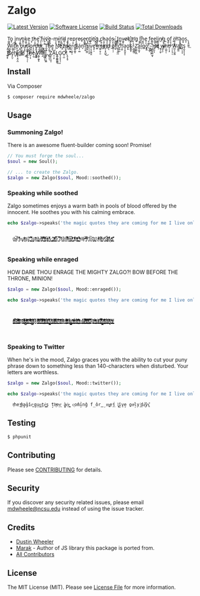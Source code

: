 # Zalgo

[![Latest Version](https://img.shields.io/github/release/mdwheele/zalgo.svg?style=flat-square)](https://github.com/mdwheele/zalgo/releases)
[![Software License](https://img.shields.io/badge/license-MIT-brightgreen.svg?style=flat-square)](LICENSE.md)
[![Build Status](https://img.shields.io/travis/mdwheele/zalgo/master.svg?style=flat-square)](https://travis-ci.org/mdwheele/zalgo)
[![Total Downloads](https://img.shields.io/packagist/dt/mdwheele/zalgo.svg?style=flat-square)](https://packagist.org/packages/mdwheele/zalgo)

T̫̺̳o̬̜ ì̬͎̲̟nv̖̗̻̣̹̕o͖̗̠̜̤k͍͚̹͖̼e̦̗̪͍̪͍ ̬ͅt̕h̠͙̮͕͓e̱̜̗͙̭ ̥͔̫͙̪͍̣͝ḥi̼̦͈̼v҉̩̟͚̞͎e͈̟̻͙̦̤-m̷̘̝̱í͚̞̦̳n̝̲̯̙̮͞d̴̺̦͕̫ ̗̭̘͎͖r̞͎̜̜͖͎̫͢ep͇r̝̯̝͖͉͎̺e̴s̥e̵̖̳͉͍̩̗n̢͓̪͕̜̰̠̦t̺̞̰i͟n҉̮̦̖̟g̮͍̱̻͍̜̳ ̳c̖̮̙̣̰̠̩h̷̗͍̖͙̭͇͈a̧͎̯̹̲̺̫ó̭̞̜̣̯͕s̶̤̮̩̘.̨̻̪̖͔
̳̭̦̭̭̦̞́I̠͍̮n͇̹̪̬v̴͖̭̗̖o̸k҉̬̤͓͚̠͍i͜n̛̩̹͉̘̹g͙ ̠̥ͅt̰͖͞h̫̼̪e̟̩̝ ̭̠̲̫͔fe̤͇̝̱e͖̮̠̹̭͖͕l͖̲̘͖̠̪i̢̖͎̮̗̯͓̩n̸̰g̙̱̘̗͚̬ͅ ͍o͍͍̩̮͢f̖͓̦̥ ̘͘c̵̫̱̗͚͓̦h͝a̝͍͍̳̣͖͉o͙̟s̤̞.̙̝̭̣̳̼͟
̢̻͖͓̬̞̰̦W̮̲̝̼̩̝͖i͖͖͡ͅt̘̯͘h̷̬̖̞̙̰̭̳ ̭̪̕o̥̤̺̝̼̰̯͟ṳ̞̭̤t̨͚̥̗ ̟̺̫̩̤̳̩o̟̰̩̖ͅr̞̘̫̩̼d̡͍̬͎̪̺͚͔e͓͖̝̙r̰͖̲̲̻̠.̺̝̺̟͈
̣̭T̪̩̼h̥̫̪͔̀e̫̯͜ ̨N̟e҉͔̤zp̮̭͈̟é͉͈ṛ̹̜̺̭͕d̺̪̜͇͓i̞á͕̹̣̻n͉͘ ̗͔̭͡h̲͖̣̺̺i͔̣̖̤͎̯v̠̯̘͖̭̱̯e̡̥͕-m͖̭̣̬̦͈i͖n̞̩͕̟̼̺͜d̘͉ ̯o̷͇̹͕̦f̰̱ ̝͓͉̱̪̪c͈̲̜̺h̘͚a̞͔̭̰̯̗̝o̙͍s͍͇̱͓.̵͕̰͙͈ͅ ̯̞͈̞̱̖Z̯̮̺̤̥̪̕a͏̺̗̼̬̗ḻg͢o̥̱̼.̺̜͇͡ͅ ̴͓͖̭̩͎̗
̧̪͈̱̹̳͖͙H̵̰̤̰͕̖e̛ ͚͉̗̼̞w̶̩̥͉̮h̩̺̪̩͘ͅọ͎͉̟ ̜̩͔̦̘ͅW̪̫̩̣̲͔̳a͏͔̳͖i͖͜t͓̤̠͓͙s̘̰̩̥̙̝ͅ ̲̠̬̥Be̡̙̫̦h̰̩i̛̫͙͔̭̤̗̲n̳͞d̸ ͎̻͘T̛͇̝̲̹̠̗ͅh̫̦̝ͅe̩̫͟ ͓͖̼W͕̳͎͚̙̥ą̙l̘͚̺͔͞ͅl̳͍̙̤̤̮̳.̢
̟̺̜̙͉Z̤̲̙̙͎̥̝A͎̣͔̙͘L̥̻̗̳̻̳̳͢G͉̖̯͓̞̩̦O̹̹̺!̙͈͎̞̬ *

## Install

Via Composer

``` bash
$ composer require mdwheele/zalgo
```

## Usage

### Summoning Zalgo!

There is an awesome fluent-builder coming soon! Promise!

``` php
// You must forge the soul...
$soul = new Soul();

// ... to create the Zalgo.
$zalgo = new Zalgo($soul, Mood::soothed());
```

### Speaking while soothed

Zalgo sometimes enjoys a warm bath in pools of blood offered by the innocent. He soothes you with his 
calming embrace.

``` php
echo $zalgo->speaks('the magic quotes they are coming for me I live only days');
```

```
 
  t͓̹̓͟h̶̻͓͠e̋͑̀̇̉ ̤̫̮̊̈̎͛ͧ̆̚m̞̟̗͎̖͍̩̼ā̘̜̗̾̂ͥͩͬ̍ģ́ȋ̧͈̹̩͉̭c̹̞͔̯̞͖̃̐͒̌̅͏͘ ̹̞̮͖͇̅͒̉̂͂͌̎̚q̘̹̬̼͉̤̜̓ŭ͈̑̓̆͗̓͂ͫ͜o̙̜̫͚̤͌͑ͅt̼̹̩͍̱̰̮e̡͎̻͔̹͎ͨͩ̅̅̽͠s̠̪̱ͬ̓ͫͭ̃ͮ̏̚ ͉̭̻̺̣̮̈́̋ͯ̑̔̚t̻̻̟͓͚͗ͯ͗ͨͦ̅͗ͅ͏ḧ̴̥̬̫̥͓̠̗ͧ̍ͬͧͧ́e̥͇͈ͣ̌͌̓̅̒̐̎y͔̺͔̹̫ ͍͚̭͚̬̫̪̳͌̕͠a̵̧̺͈̭̋̀ͭͩ͗̔ͮͩŕ͓͍̬̭͎̍̿͐̂̅e͕̻͔̚ ̻͎̞͙̩̟̖̒̽̿͂̄̒͠c̴͌͐̎͑̽o͓͙̲̰̗̍͐͆m̭̲̰̗͐̈́ͨ͌̉͛̃͡i̓̌̋͑ͧ̋ͤͦn̬̥̳͇̗ͬͣ̿g̺̬̩͊ͨ́ͬͩ̌ͪͬ̀͝ ͍̗͚̗͕f̪ͮͤ͆ͯ̽õ̗̘̹̻̜̤͚͖ͫͮͬ̽ͧ͐r̨̘̮̭͉̭̪̬͈͒̋͘ ̱̰͉̮ͦ͐ͪ̀̾ͫ̒ͅm̢̋͑ͭ̔̽eͦͨͫ̀ ͙̭̫͊ͯ̿ͬͫIͬͤ͒ ̧͓̣̄l̾͢͠i̩͍̜v͈̞̮̹͔̈́̅̓͜͠e̷͖͚̞̙̣̜̖͎̕ ̎͗͟o͉ͧ̌ͩͯͭ͋n̸̨̝̂͆ͧ͋ḽ̤̤̯̭͚̝̐ͮy̍ͪͨͮ͗͏̨ ̯͚̲̓̆͒͟͢d̷͇̙͖̹̜͈̫̆̑̾̓̋ͮ̕a͈̞̹͂͒̏̃̈́̍͋ͭy̵̡̗̪̺̺̮̪̣ͥͩ̓̇ͤs̟͎̜͍̮̣̱͒͆̄̒̓̅̾́
 
```

### Speaking while enraged

HOW DARE THOU ENRAGE THE MIGHTY ZALGO?! BOW BEFORE THE THRONE, MINION!

``` php
$zalgo = new Zalgo($soul, Mood::enraged());

echo $zalgo->speaks('the magic quotes they are coming for me I live only days');
```

```
 
  
  ţ̶̨͖̼̹̯̝̫̤̝̱̗̟̘̦̭̺̰̥̥̯͔̳̦̬̪̞̲̙̜͙͈̙͓̭̼̩̳̖̲̲̹͕̺͔̦̤̪̳̰͎̭̘̜͎̬̥ͧͬ̆ͨ͆̃̽͆ͅh̵͔̳͈̦̭̗̱͉̹̖̹̣̘͇͍̑̔̆̃͒̐͆ͅ҉́e̢̞̺̤̞̼͙͚̜͖̙̘̥̱̠̘̗̣̖͚͖̜͕͇͖̪̐ͪ̋ͨ͛͛̾̑ͯͪͩ͐̏̿ͮ̒̔̉҉̡ ̸̩͉̟̮̻͖̪̣̟̪̠̗͖̜̗̝̥̠̖̪̫̖̩̺̙̳̫̫͔̝̻̞͕͎̹̱͈͙̱͖̥̍͑̆͗ͮ̅̐̍̈̅̇ͧ͂̓ͨ̊̚͘͟͡҉m̛̲͍̝̼̮̩̲̥̈́̃̒͊ͦ͒̂͂͡a̧̯͍͚͕̜̰̝̗̳̝͔̝̗͚̭͕̤̲͎͉͇͈̬̦͚͈̘̻̬̪̜̟̦̖̩͍̝̪̫̦̠̰̩̟͖̟̭̯͕̤̠̺͚̹͖͙ͯ̿͂ͫ̊̆ͪ̓͑̍ͯ̽̓̈͋ͧͣ̉͂ͅ҉͜g̨̛̫̺̱̹͓̝̳̭̗̰͉̣̘̰̦͉̬͕̮̺̦̥ͯ̓ͤ͑͌ͫ̏ͧ̑ͨ̈̂͛͒̽́͡ǐ̧̜̬̪̝͕̙̝͚̳̮͇͚̩̞̳̺̮͈̼͎̼͙̻̲̭̜͉̰̙̹̬̠̣͇̪͕͍̰͓̫͖̳̩̤͇͕͓̞̺̰͚̦̮̺͎͔͐̇̅ͫͯ̚͘͟͜͢ĉ̭̪̦͍͌̄̇ͭͮ̓ͨ̌ͯ̍͒ͩͬ̈́͡ͅ ̶̴͈̬͙̱͓͔̱̖̻̫̪̗͇̺͇̱̲̠̞̟̦̝̼̳͎̞̣͙̗̯̩͍͓̤̦̜͎͉̟̖͍͕̅͆͐̊ͤ́̂̆ͮ̀͊́͝ͅͅq̶̹̜̙̥͔̥̦̼̞͖̟̳̙͖̝̮͙͎̮̲̪̹̜͍͉̟̲͈̙̲̣̼̘͙̱̪̤̞̎ͤ̓́̐̓̌͗̄ͧ͆ͯ̍̊́̚ͅů̼͕̝̭̘͗̉͑̍̅ͧ͊́́ͅơ̳̖̝͖̙̫̟̥̖̬̦ͭ͑ͨ͌̋́̚̕͝͠ţ̦̩̺̳̩̖͓̭̞̰̞̟̤̌̓̇ͣ̌̅̏̉ͫ͛͗ͫ́͗͆̂e͓͖̤̫̜̟͍̬̱̭͙͓̭͍̤̹̥̭͍̱͇̘̠̫̹̳̮̟̯̟̹̩̜͓̤̗̯̺̲͔̳̬̦̫̻͕̺̋͋̿̓ͯͦ̃̀̕͞͠ͅs̰̦͕̣̻̱͔̥̳̲̬̩̥͇̮̹̹̖̙͙͉̟̻̈́ͮ̒̀͊ͧ̿ͣͭ̾͊̿͛ͫͥ͝ͅ ̱͈̮̱̫͙̬̺̱͖̣͎̟̥͉̦̥͔̤̗̗͔̝͓̭̟̻͔͈̞̹̞̼͚̜̗̳̺͚̳̮̝̥͇͖̲̣͉͉̗͎̺͇͚̯̝̝̜̣͕̥̳̘͙̄ͪ̌̏ͅͅ͏͘҉̀ẗ̶̼̮͍̲̫̺̻͕͍̺̣̺̲̻͔̹̳͓̳̖͉̩̤͈͔̙̮̫̬̤̖͎̗̳̱̭̞̞̩͚͉̦̳̦͙̮͕̰̥̯̱̗͉͈͍̺͎̠̣̠̯̣̅ͯ͆͆̌͛ͦ̇͆̏ͬͤ́̓ͪ̕ͅ͏͏ḣ̢̖͚̱̠̭̰̥͙̗͓͓͇̲̘̫̗̹̹͎̖̤̰͚̞̺̭̜̲̹͔̘̹͎̳͎̤̘̙̞̙͖̖͎̯̘̞̰̻̉̀́̇ͨ̌̉ͣ̾ͯ̆̌͛ͯ͗ͦ̋̕͠͞e̖̪̰̯̭̼͙̘̭̤͇̮̣̪̺̬̫͕̦̣̗̥̟̣͎̟̟̬̦̲̘̩͔̳͉̦̠͇̪̻͙̘̘͌̎͂ͯ̔̐͆͑͛̋̍͗̓̿͊ͣ͡y̝͈̘̮̥̝͈̝̰̮͕̠͉̱̝͓̳̘̤̤̫̖͉͚͈̪͓͖̰͎̼̲̤͙̼͚̘̫̯̰̤̼̥ͨ̏̓ͧ̒ͬ̾̒̉͢͠ͅͅ ̵̵̸̛̪̤̙̘͉̺̲̳̥̙͍̟͉͉̥̜̠͈̫͕̖̝͇̜̈́̒̈̈́͜ͅa̜͚͎̝̜̱̤̹̜̺͙̮̖̖̦̙̝͕͉͍̘̲̖͎̗͇ͬ̅̆̓ͣͣ͒̾ͧ͛̑̀ͥ͋̔̾͘ͅͅr̙̖̟̣͉̣̗̮̱̘̥̳͍̮̠̮͈͓͕̞̳͕͓͔̣̟͍̗̣̙̙͇̦̙̯̥̝͖͍̟̞̫͚̺̽͐̂ͦͣ͂̿͊ͯ̄ͪ̾̄̚ͅ͏̴é̷̛̠̲̦̩̻̣̹͇̯͓͓̫̻̗̲̣̖̝̳̭̰͚̣͖͕̪͈͛͗͊ͪ͒̋̓ͅ ̹̭̻̻͙̻̻̘̟̗̳̝͈̲̗̺͕͉̼͉̔̒̎̓̐ͧ̄̀̚͘͡c̸͔̩̠̹͓̥̟͈̗͓̰̝͉̼͎̥͕̜͕͓̮̱̭̟͍̹͔̼̭̺͈̥͖͚͂̽͆̈́̽̏ͧ̊͗ͣͮͪͧ̅͠o̴̧̠͖̳̩͍̊ͮ͌̉ͣ̚͠m̻̪̰̦̳̬͔͔̟̥̻̰̙̹̹̰̭̪̦͓͔̫̠̩̥̪̖̠͚͚̗̹̩̲͕͔͖͈͈̜̖̫̹̙͚̞̹̫̱͔̠̫̠̮̰͉͇͇͇̼͈̦̣̥͌ͫͨͪ̂́̅͊͐ͯ̆ͤ͛̽͛ͫ͘ͅį̧̡̟̩͕̬̣̺͚͕͔͎̙͍̬̒͂̾͛ͮ̎ͯ̄̔̊̒͐̀̾ͤ̾̔͟͠ͅͅń̴͖̮̺͈̳̣͈̟̙̲̱̞̪͕̲̗̠͍͍ͭͪͪ́̀̚ͅͅͅg̛̟̞̯͙͇̯̼͖̝̫̖͕̞̖͉͇̘͚̰͓̬̹̣̪̳͙̥̪̭̜̲̳̳̯̦̖̝̠̞̱̠͓̬̫͓̞̙͕̜̹͈̱̞͈͓͈̼̜̘̙̠̹͛̾ͨ͐ͬ͢͢͝͡ͅ ̸̨̛̥͎̱̬̬̥͖̳̣͉̦̼ͥ͊ͩ̑ͦ̽͟͡f̶̨̨̳̗̥̫̲̼͉͍̳̩͍̪̺̮̟͚̞̥͖̳̝͕͕͎̙̫̮̣̟͓̣͉͔̥̝̭͖͕̠̰̠̣͎͓̮̣͍̹̥͇̞̭̹̗̠̬̼̼̈́ͣ͗͐̽ͮͫ̃̍͜͞ͅọ̟̺̼͔̠̞̱̳̲̭̗̩̤̭̪̲̣̪̼̬͉͉̹͍̝̱̣͖̖̟͖̟͎ͫ͋̍̓̒̍̑̃̂̑͑̎͋ͯ͗ͨ́͑͏̛̕͟r̢̟̗͍̩̲͉̤̲͚̝͇͉͉͉̭̪̫̻̩̣̠̲̖̙̩̗̩͈̰̦͙̱̘̥̗͓̰̹͍̽̏̇̎ͮͨ̎͑̂̂̚̚͝ͅ ͇̣̦̟̦̤͇̫̰͉̟̣̪̣̻̻̱͚͓̙̱̙̓ͦ͌ͣ͌ͥ̉̓̇ͣͤ̏͢ͅͅm͕͈̼̜̯̖̺̠̠̺̲̟̤̞͇̠͔̳͕͚̘̣͉̤̼͍̘̗̬̺̬̥̫̗̬͎̘̖̖̦̺̳̰͔͇̠̘ͫ͋̓̏͋͜ę̴̷̞̝͚̮͉̲͖̻̤̝͇͓͕̼̫͈̺̼͎̤͉͚͔̥͇͖̖͓̣̝͍̝̦͈̳̘̥̰͇̱̺̭̪̱̙͇̤̬̘͙̞̖͍̭͈͇̭̳̳̪͓͓̙ͬ͛̓̅̔̿̐̉̀ͧ̎ͧ̆̿̐͛ͅͅ ̻͖͔̣͈͇̙̝̺̯̗̠̪̳̤̹̹̪̲͓̝͔̟͔̫̲̬̥̺̺̹̥̱̮̥̥̝̪̭͉͎̮́̍̇̎̿͛̊ͩ̈́̈́ͦ̀͊̋ͯ̅̇̓҉́҉͘͠Ị̢̘͎̤̪͚̹͈͈̬̟͇̳̟͖̦͉̯̹̞̞͈͍̥͖̻̗̼̞̭̻̤̤͕̳̠̰̂ͤ̐̔̏̋̆̾ͩͦ̋͋͡ͅ ̷̨͉̳͖̖̮̰̠͙͉̞͎̤͓̤͔̭̣̥̯̦͓̪̟̹̻̮̜͚̪͎͈̂̉̓ͦ͌̄̓̒͑̄͊ͯ͂̈̋̈́ͯ͟͠ͅͅļ̡̙̬̩̪͔̺̞̲͚̪̝̹͍̥̲̝̘̥̗͎̖̬̗͚̼̖̙͉̤̘̙̩̮̭̻̦̗͎͓̣̞͚̳͙̠̜̘̦̬̙̜̬̰̝̪̝̞̮͖̬̰̖͙̭̆̿͑͆̈́̚ͅî̷̬̼͓͔͎̟̖̣̻͖̫̜̓̄͆̇̊̿͂̒͐v̡̪̟͓̬̞̙͌̊ͨ̏͝e̲̗̱̮̜̳͉̱͓̲̗̟͈͕̳͖ͧͮ̒̽ͤͨ̽ͣ͌҉̡̧́ ̜̪͓̜̪̱̻̬̬̥̥̦̤̰̮̳͖̪̼̠͍̬̤̣͇͖̺̹̼͇͖̱̬̖͔͖̼̤̺̗̱͔̪͈̪͉̩̥̜̣̯͕̫͇͔̙̺̯̓̌ͥ̍͑͊ͤ̔ͭͦ͞ͅͅo̷̢̜̪̬͚̼̝̩̮̯̳̲̮̗̭͍ͩ̓̔̽́͂ͭ͠n̵͙̞̬̪̝̗̯̮̯͙̖̖̫̘̭̞͎̗̞̯̹͎̭͈̥͙̱̪̣̳̦̝͚̺̥̖̙͇̰̖͈̰̬͍͖̲̺̹̹͍̘̉͛̐̂̏ͨ̅̄̄́͜ͅl͓̙̼̮̼̯̰͓̘͙͈͖̪̟̜͈̟̳̥̞̼̘̜͎̹̳̣͔̰̳͙̩̻̺͈̩̘̠̝̜̝͕̖̰̘̜̠̥̯̭̪̲̲̞̝̙̞̂͗͌̍͐̋͆̿ͪ͆͒̋̌͒̊̾̏̅̕͜͟ͅy̢͕̣̗͓̘̠͓̼͖͉̲̥̩̟͙͕̗͈̹̗̮̦̱̠̝̟̥̪͇̳̗̺͕͉͎͇̭͈̰͚̖͍̝͙̼̞̥̟̝̳͇̪͕̹̫̤̋̽ͣ̓ͬͪͤͤͥ͐ͨͬͤ̎̋̐̌̚͡ͅͅͅͅͅ ̷̨̜̘̝̥̖͎̭̘̺͎̺̩̞̦̠͉̼̯̘̹͉̗̜͖͍̯͍͙̱̞̗̹̦̦̹̙͇̦̞̪̙͉̼̥̘͕̖͇̪̙̩̜̜̮̗͖͕͓͓̭̣͕̣̥̟͒ͧ̈́ͭ̐̅͊͜ͅd̙̟̘̘̘̗̪̥̻͇̞̰̤̬̮̱̦̼͓̘͕͔̟̠̠̮̻̖̣̼͉̞͇͓̤͛̊ͮ͑̈́ͨ̇̄̆̓͊̇̂ͨ̈͊̉́͠ͅa̶̛̩̹̘̲̖̲͇̟̯͓͖̩̘̯̳̘̫̟͙̯̤̥̘̳̤̽ͭ̑̎̓̔̈́͆̂͌ͬ͢͡ͅͅͅ͏y̨͈̫͚̗̮̻̱̣͔̟̻̩̭͖̫͚̝͔͖̠̼̯ͫͬ̊́̄ͅ҉̕ş̴̰̮̲̯̝̭̼͍͇̘̙̗͎͚͚̗̺̭̬̹̮̹̭͇̦̦͇̫̜͉͓̳̩̩͇͇͚̱̮̗̟̲̘̖̰̗̗̜̮̮͇͕̖̜̹̩ͥͭ̍̅ͫ̄ͅ
  
  
```

### Speaking to Twitter

When he's in the mood, Zalgo graces you with the ability to cut your puny phrase down to something less
than 140-characters when disturbed. Your letters are worthless.

``` php
$zalgo = new Zalgo($soul, Mood::twitter());

echo $zalgo->speaks('the magic quotes they are coming for me I live only days');
```

```
  t̹ͬhe ͙̫ͪm̭̓a̘̬g̉i̔c͉͕ͣ ͍q̗̥ṳo͎̳t̥é̳͇s̯ ̟̈th̩͎ͪey̯̰ͭ ̝̬̀a̱r͎̓e̥͇ c͔om̔ỉ̘ng̖̞̓ f̲o̾r̳̗ m̪͙e ̗̜ͯÍ͙ ̥̞l̝͓i̝̔v̭e̞ o̺nͮl̘y ͔̙̓d̯a͎͒y̔s͓̣̐
```

## Testing

``` bash
$ phpunit
```

## Contributing

Please see [CONTRIBUTING](CONTRIBUTING.md) for details.

## Security

If you discover any security related issues, please email mdwheele@ncsu.edu instead of using the issue tracker.

## Credits

- [Dustin Wheeler](https://github.com/:author_username)
- [Marak](https://github.com/Marak/zalgo.js) - Author of JS library this package is ported from.
- [All Contributors](../../contributors)

## License

The MIT License (MIT). Please see [License File](LICENSE.md) for more information.
